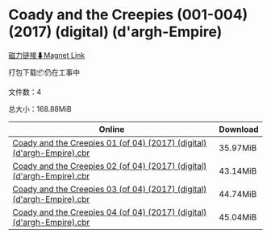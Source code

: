 # Coady and the Creepies (001-004) (2017) (digital) (d'argh-Empire)

[磁力链接⬇Magnet Link](magnet:?xt=urn:btih:2efe719cca90fc4034092ca4e21e4a8463c94371&dn=Coady%20and%20the%20Creepies%20%28001-004%29%20%282017%29%20%28digital%29%20%28d%27argh-Empire%29)

打包下载📦仍在工事中

文件数：4

总大小：168.88MiB

Online | Download
--- | ---
[Coady and the Creepies 01 (of 04) (2017) (digital) (d'argh-Empire).cbr](https://github.com/alicewish/markdown/blob/master/comic/Coady-Creepies-01-of-04-2017-digital-dargh-Empire-cbr.md) | 35.97MiB
[Coady and the Creepies 02 (of 04) (2017) (digital) (d'argh-Empire).cbr](https://github.com/alicewish/markdown/blob/master/comic/Coady-Creepies-02-of-04-2017-digital-dargh-Empire-cbr.md) | 43.14MiB
[Coady and the Creepies 03 (of 04) (2017) (digital) (d'argh-Empire).cbr](https://github.com/alicewish/markdown/blob/master/comic/Coady-Creepies-03-of-04-2017-digital-dargh-Empire-cbr.md) | 44.74MiB
[Coady and the Creepies 04 (of 04) (2017) (digital) (d'argh-Empire).cbr](https://github.com/alicewish/markdown/blob/master/comic/Coady-Creepies-04-of-04-2017-digital-dargh-Empire-cbr.md) | 45.04MiB